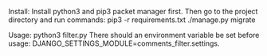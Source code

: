 Install: Install python3 and pip3 packet manager first.
Then go to the project directory and run commands:
pip3 -r requirements.txt
./manage.py migrate

Usage: python3 filter.py
There should an environment variable be set before usage: DJANGO_SETTINGS_MODULE=comments_filter.settings.

